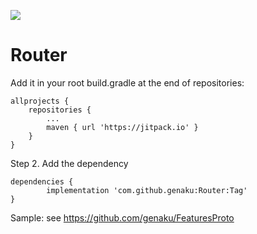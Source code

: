 [![](https://jitpack.io/v/genaku/Router.svg)](https://jitpack.io/#genaku/Router)

# Router



Add it in your root build.gradle at the end of repositories:

	allprojects {
		repositories {
			...
			maven { url 'https://jitpack.io' }
		}
	}

Step 2. Add the dependency

	dependencies {
	        implementation 'com.github.genaku:Router:Tag'
	}

Sample: see https://github.com/genaku/FeaturesProto
